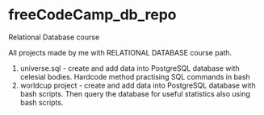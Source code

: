 # freeCodeCamp_db_repo
Relational Database course

All projects made by me with RELATIONAL DATABASE course path.

1) universe.sql - create and add data into PostgreSQL database with celesial bodies. Hardcode method practising SQL commands in bash
2) worldcup project - create and add data into PostgreSQL database with bash scripts. Then query the database for useful statistics also using bash scripts.
